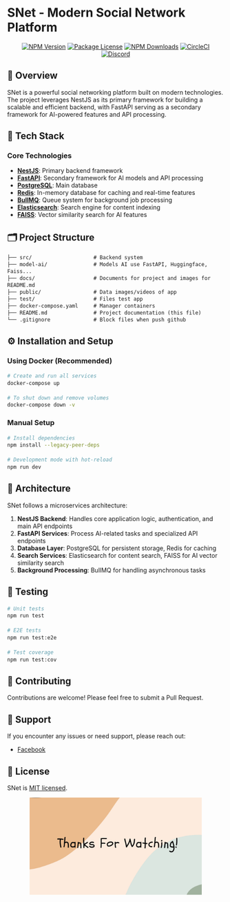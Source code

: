 # SNet - Modern Social Network Platform

<p align="center">
  <a href="https://www.npmjs.com/~nestjscore" target="_blank"><img src="https://img.shields.io/npm/v/@nestjs/core.svg" alt="NPM Version" /></a>
  <a href="https://www.npmjs.com/~nestjscore" target="_blank"><img src="https://img.shields.io/npm/l/@nestjs/core.svg" alt="Package License" /></a>
  <a href="https://www.npmjs.com/~nestjscore" target="_blank"><img src="https://img.shields.io/npm/dm/@nestjs/common.svg" alt="NPM Downloads" /></a>
  <a href="https://circleci.com/gh/nestjs/nest" target="_blank"><img src="https://img.shields.io/circleci/build/github/nestjs/nest/master" alt="CircleCI" /></a>
  <a href="https://discord.gg/G7Qnnhy" target="_blank"><img src="https://img.shields.io/badge/discord-online-brightgreen.svg" alt="Discord"/></a>
</p>

## 🚀 Overview

SNet is a powerful social networking platform built on modern technologies. The project leverages NestJS as its primary framework for building a scalable and efficient backend, with FastAPI serving as a secondary framework for AI-powered features and API processing.

## 🔧 Tech Stack

### Core Technologies

- **[NestJS](https://nestjs.com/)**: Primary backend framework
- **[FastAPI](https://fastapi.tiangolo.com/)**: Secondary framework for AI models and API processing
- **[PostgreSQL](https://www.postgresql.org/)**: Main database
- **[Redis](https://redis.io/)**: In-memory database for caching and real-time features
- **[BullMQ](https://docs.bullmq.io/)**: Queue system for background job processing
- **[Elasticsearch](https://www.elastic.co/)**: Search engine for content indexing
- **[FAISS](https://github.com/facebookresearch/faiss)**: Vector similarity search for AI features

## 🗂️ Project Structure

```
├── src/                    # Backend system
├── model-ai/               # Models AI use FastAPI, Huggingface, Faiss...
├── docs/                   # Documents for project and images for README.md
├── public/                 # Data images/videos of app
├── test/                   # Files test app
├── docker-compose.yaml     # Manager containers
├── README.md               # Project documentation (this file)
└── .gitignore              # Block files when push github
```

## ⚙️ Installation and Setup

### Using Docker (Recommended)

```bash
# Create and run all services
docker-compose up

# To shut down and remove volumes
docker-compose down -v
```

### Manual Setup

```bash
# Install dependencies
npm install --legacy-peer-deps

# Development mode with hot-reload
npm run dev
```

## 🔄 Architecture

SNet follows a microservices architecture:

1. **NestJS Backend**: Handles core application logic, authentication, and main API endpoints
2. **FastAPI Services**: Process AI-related tasks and specialized API endpoints
3. **Database Layer**: PostgreSQL for persistent storage, Redis for caching
4. **Search Services**: Elasticsearch for content search, FAISS for AI vector similarity search
5. **Background Processing**: BullMQ for handling asynchronous tasks

## 🧪 Testing

```bash
# Unit tests
npm run test

# E2E tests
npm run test:e2e

# Test coverage
npm run test:cov
```

## 🤝 Contributing

Contributions are welcome! Please feel free to submit a Pull Request.

## 💬 Support

If you encounter any issues or need support, please reach out:

- [Facebook](https://www.facebook.com/ntthanh2603)

## 📜 License

SNet is [MIT licensed](LICENSE).

<p align="center">
  <img src="docs/images/thanks-for-watching.jpg" alt="Thanks for watching" width="400" />
</p>
